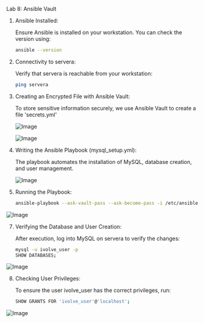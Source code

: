 Lab 8: Ansible Vault

1. Ansible Installed:

   Ensure Ansible is installed on your workstation. You can check the version using:

   ```sh
   ansible --version

2. Connectivity to servera:

   Verify that servera is reachable from your workstation:

   ```sh
   ping servera

3. Creating an Encrypted File with Ansible Vault:
   
   To store sensitive information securely, we use Ansible Vault to create a file 'secrets.yml'

   ![Image](https://github.com/user-attachments/assets/161e1454-6321-44c9-9a24-88355f3f2cd2)

   ![Image](https://github.com/user-attachments/assets/94e23445-6da4-4ff9-8c4d-0c35b15646e5)

5. Writing the Ansible Playbook (mysql_setup.yml):

   The playbook automates the installation of MySQL, database creation, and user management.

   ![Image](https://github.com/user-attachments/assets/3536a4b5-7f68-4cc9-bab6-4c78d08a3bca)


6. Running the Playbook:

   ```sh
   ansible-playbook --ask-vault-pass --ask-become-pass -i /etc/ansible/hosts mysql_setup.yml


![Image](https://github.com/user-attachments/assets/d7f9395b-ed40-4665-b713-46e6f79f9855)

7. Verifying the Database and User Creation:

   After execution, log into MySQL on servera to verify the changes:

   ```sh
   mysql -u ivolve_user -p
   SHOW DATABASES;   
   

![Image](https://github.com/user-attachments/assets/7b9a1055-1833-4180-8b7c-c8e8bd92d8a9)

8. Checking User Privileges:

   To ensure the user ivolve_user has the correct privileges, run:

   ```sh
   SHOW GRANTS FOR 'ivolve_user'@'localhost';

![Image](https://github.com/user-attachments/assets/2a954f1c-327c-4ed0-b928-8650de27110c)








   


